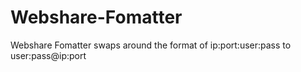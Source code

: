 # Webshare-Fomatter
Webshare Fomatter swaps around the format of ip:port:user:pass to user:pass@ip:port
